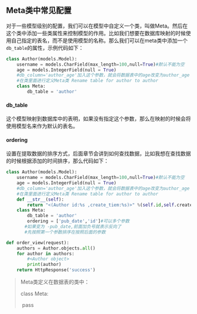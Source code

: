 ## Meta类中常见配置

对于一些模型级别的配置，我们可以在模型中自定义一个类，叫做Meta。然后在这个类中添加一些类属性来控制模型的作用。比如我们想要在数据库映射的时候使用自己指定的表名，而不是使用模型的名称。那么我们可以在meta类中添加一个`db_table`的属性，示例代码如下：

```python
class Author(models.Model):
    username = models.CharField(max_length=100,null=True)#默认不能为空
    age = models.IntegerField(null = True)
    #db_column='author_age'加入这个参数，就会将数据表中的age改变为author_age
    #在类里面进行定义Meta类 Rename table for author to author
    class Meta:
        db_table = 'author'
```

#### db_table

这个模型映射到数据库中的表明，如果没有指定这个参数，那么在映射的时候会将使用模型名来作为默认的表名。

#### ordering

设置在提取数据的排序方式，后面章节会讲到如何查找数据，比如我想在查找数据的时候根据添加的时间排序，那么代码如下：

```python
class Author(models.Model):
    username = models.CharField(max_length=100,null=True)#默认不能为空
    age = models.IntegerField(null = True)
    #db_column='author_age'加入这个参数，就会将数据表中的age改变为author_age
    #在类里面进行定义Meta类 Rename table for author to author
    def __str__(self):
        return "<(Author id:%s ,create_tiem:%s)>" %(self.id,self.create_time)
    class Meta:
        db_table = 'author'
        ordering = ['pub_date','id']#可以多个参数
       #如果变为 -pub_date,前面加负号就表示反向了
       #先按照第一个参数排序在按照后面的参数
```
```python
def order_view(request):
	authors = Author.objects.all()
    for author in authors:
        #<Author object>
        print(author)
    return HttpResponse('success')
```
> Meta类定义在数据表的类中：
>
> class Meta:
>
> ​	pass









